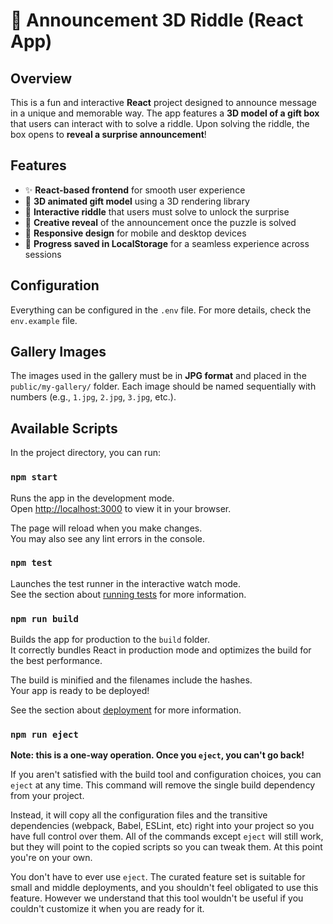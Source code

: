 # 🎁 Announcement 3D Riddle (React App)

## Overview

This is a fun and interactive **React** project designed to announce message in a unique and memorable way. The app features a **3D model of a gift box** that users can interact with to solve a riddle. Upon solving the riddle, the box opens to **reveal a surprise announcement**!

## Features

- ✨ **React-based frontend** for smooth user experience
- 🎁 **3D animated gift model** using a 3D rendering library
- 🧠 **Interactive riddle** that users must solve to unlock the surprise
- 👶 **Creative reveal** of the announcement once the puzzle is solved
- 📱 **Responsive design** for mobile and desktop devices
- 💾 **Progress saved in LocalStorage** for a seamless experience across sessions

## Configuration

Everything can be configured in the `.env` file. For more details, check the `env.example` file.

## Gallery Images

The images used in the gallery must be in **JPG format** and placed in the `public/my-gallery/` folder. Each image should be named sequentially with numbers (e.g., `1.jpg`, `2.jpg`, `3.jpg`, etc.).

## Available Scripts

In the project directory, you can run:

### `npm start`

Runs the app in the development mode.\
Open [http://localhost:3000](http://localhost:3000) to view it in your browser.

The page will reload when you make changes.\
You may also see any lint errors in the console.

### `npm test`

Launches the test runner in the interactive watch mode.\
See the section about [running tests](https://facebook.github.io/create-react-app/docs/running-tests) for more information.

### `npm run build`

Builds the app for production to the `build` folder.\
It correctly bundles React in production mode and optimizes the build for the best performance.

The build is minified and the filenames include the hashes.\
Your app is ready to be deployed!

See the section about [deployment](https://facebook.github.io/create-react-app/docs/deployment) for more information.

### `npm run eject`

**Note: this is a one-way operation. Once you `eject`, you can't go back!**

If you aren't satisfied with the build tool and configuration choices, you can `eject` at any time. This command will remove the single build dependency from your project.

Instead, it will copy all the configuration files and the transitive dependencies (webpack, Babel, ESLint, etc) right into your project so you have full control over them. All of the commands except `eject` will still work, but they will point to the copied scripts so you can tweak them. At this point you're on your own.

You don't have to ever use `eject`. The curated feature set is suitable for small and middle deployments, and you shouldn't feel obligated to use this feature. However we understand that this tool wouldn't be useful if you couldn't customize it when you are ready for it.
